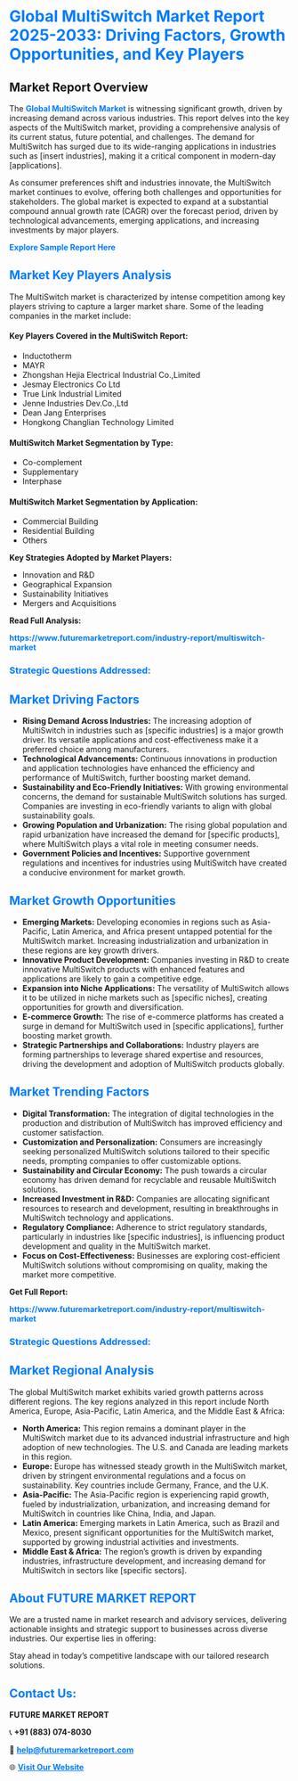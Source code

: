 <h1 style="color: #007BFF;">Global MultiSwitch Market Report 2025-2033: Driving Factors, Growth Opportunities, and Key Players</h1>

<section id="overview">
<h2>Market Report Overview</h2>
<p>The <a href="https://www.futuremarketreport.com/industry-report/multiswitch-market" style="color: #007BFF; text-decoration: none;"><strong>Global MultiSwitch Market</strong></a> is witnessing significant growth, driven by increasing demand across various industries. This report delves into the key aspects of the MultiSwitch market, providing a comprehensive analysis of its current status, future potential, and challenges. The demand for MultiSwitch has surged due to its wide-ranging applications in industries such as [insert industries], making it a critical component in modern-day [applications].</p>
<p>As consumer preferences shift and industries innovate, the MultiSwitch market continues to evolve, offering both challenges and opportunities for stakeholders. The global market is expected to expand at a substantial compound annual growth rate (CAGR) over the forecast period, driven by technological advancements, emerging applications, and increasing investments by major players.</p>
</section>

<section id="overview">
<p><a href="https://www.futuremarketreport.com/request-sample/reportId=54929" style="color: #007BFF; text-decoration: none;"><strong>Explore Sample Report Here</strong></a></p>
</section>

<section id="key-players">
<h2 style="color: #007BFF;">Market Key Players Analysis</h2>
<p>The MultiSwitch market is characterized by intense competition among key players striving to capture a larger market share. Some of the leading companies in the market include:</p>
<h4>Key Players Covered in the MultiSwitch Report:</h4>
<ul><li>Inductotherm</li><li>MAYR</li><li>Zhongshan Hejia Electrical Industrial Co.,Limited</li><li>Jesmay Electronics Co Ltd</li><li>True Link Industrial Limited</li><li>Jenne Industries Dev.Co.,Ltd</li><li>Dean Jang Enterprises</li><li>Hongkong Changlian Technology Limited</li></ul>
<h4>MultiSwitch Market Segmentation by Type:</h4>
<ul><li>Co-complement</li><li>Supplementary</li><li>Interphase</li></ul>

<h4>MultiSwitch Market Segmentation by Application:</h4>
<ul><li>Commercial Building</li><li>Residential Building</li><li>Others</li></ul>
<p><strong>Key Strategies Adopted by Market Players:</strong></p>
<ul>
<li>Innovation and R&D</li>
<li>Geographical Expansion</li>
<li>Sustainability Initiatives</li>
<li>Mergers and Acquisitions</li>
</ul>
</section>

<section>
<p><strong>Read Full Analysis: </strong></p><a href="https://www.futuremarketreport.com/industry-report/multiswitch-market" style="color: #007BFF; text-decoration: none;"><strong>https://www.futuremarketreport.com/industry-report/multiswitch-market</strong></a>
<h3 style="color: #007BFF;">Strategic Questions Addressed:</h3>
</section>

<section id="driving-factors">
<h2 style="color: #007BFF;">Market Driving Factors</h2>
<ul>
<li><strong>Rising Demand Across Industries:</strong> The increasing adoption of MultiSwitch in industries such as [specific industries] is a major growth driver. Its versatile applications and cost-effectiveness make it a preferred choice among manufacturers.</li>
<li><strong>Technological Advancements:</strong> Continuous innovations in production and application technologies have enhanced the efficiency and performance of MultiSwitch, further boosting market demand.</li>
<li><strong>Sustainability and Eco-Friendly Initiatives:</strong> With growing environmental concerns, the demand for sustainable MultiSwitch solutions has surged. Companies are investing in eco-friendly variants to align with global sustainability goals.</li>
<li><strong>Growing Population and Urbanization:</strong> The rising global population and rapid urbanization have increased the demand for [specific products], where MultiSwitch plays a vital role in meeting consumer needs.</li>
<li><strong>Government Policies and Incentives:</strong> Supportive government regulations and incentives for industries using MultiSwitch have created a conducive environment for market growth.</li>
</ul>
</section>

<section id="growth-opportunities">
<h2 style="color: #007BFF;">Market Growth Opportunities</h2>
<ul>
<li><strong>Emerging Markets:</strong> Developing economies in regions such as Asia-Pacific, Latin America, and Africa present untapped potential for the MultiSwitch market. Increasing industrialization and urbanization in these regions are key growth drivers.</li>
<li><strong>Innovative Product Development:</strong> Companies investing in R&D to create innovative MultiSwitch products with enhanced features and applications are likely to gain a competitive edge.</li>
<li><strong>Expansion into Niche Applications:</strong> The versatility of MultiSwitch allows it to be utilized in niche markets such as [specific niches], creating opportunities for growth and diversification.</li>
<li><strong>E-commerce Growth:</strong> The rise of e-commerce platforms has created a surge in demand for MultiSwitch used in [specific applications], further boosting market growth.</li>
<li><strong>Strategic Partnerships and Collaborations:</strong> Industry players are forming partnerships to leverage shared expertise and resources, driving the development and adoption of MultiSwitch products globally.</li>
</ul>
</section>

<section id="trending-factors">
<h2 style="color: #007BFF;">Market Trending Factors</h2>
<ul>
<li><strong>Digital Transformation:</strong> The integration of digital technologies in the production and distribution of MultiSwitch has improved efficiency and customer satisfaction.</li>
<li><strong>Customization and Personalization:</strong> Consumers are increasingly seeking personalized MultiSwitch solutions tailored to their specific needs, prompting companies to offer customizable options.</li>
<li><strong>Sustainability and Circular Economy:</strong> The push towards a circular economy has driven demand for recyclable and reusable MultiSwitch solutions.</li>
<li><strong>Increased Investment in R&D:</strong> Companies are allocating significant resources to research and development, resulting in breakthroughs in MultiSwitch technology and applications.</li>
<li><strong>Regulatory Compliance:</strong> Adherence to strict regulatory standards, particularly in industries like [specific industries], is influencing product development and quality in the MultiSwitch market.</li>
<li><strong>Focus on Cost-Effectiveness:</strong> Businesses are exploring cost-efficient MultiSwitch solutions without compromising on quality, making the market more competitive.</li>
</ul>
</section>

<section>
<p><strong>Get Full Report: </strong></p><a href="https://www.futuremarketreport.com/industry-report/multiswitch-market" style="color: #007BFF; text-decoration: none;"><strong>https://www.futuremarketreport.com/industry-report/multiswitch-market</strong></a>
<h3 style="color: #007BFF;">Strategic Questions Addressed:</h3>
</section>


<section id="regional-analysis">
<h2 style="color: #007BFF;">Market Regional Analysis</h2>
<p>The global MultiSwitch market exhibits varied growth patterns across different regions. The key regions analyzed in this report include North America, Europe, Asia-Pacific, Latin America, and the Middle East & Africa:</p>
<ul>
<li><strong>North America:</strong> This region remains a dominant player in the MultiSwitch market due to its advanced industrial infrastructure and high adoption of new technologies. The U.S. and Canada are leading markets in this region.</li>
<li><strong>Europe:</strong> Europe has witnessed steady growth in the MultiSwitch market, driven by stringent environmental regulations and a focus on sustainability. Key countries include Germany, France, and the U.K.</li>
<li><strong>Asia-Pacific:</strong> The Asia-Pacific region is experiencing rapid growth, fueled by industrialization, urbanization, and increasing demand for MultiSwitch in countries like China, India, and Japan.</li>
<li><strong>Latin America:</strong> Emerging markets in Latin America, such as Brazil and Mexico, present significant opportunities for the MultiSwitch market, supported by growing industrial activities and investments.</li>
<li><strong>Middle East & Africa:</strong> The region’s growth is driven by expanding industries, infrastructure development, and increasing demand for MultiSwitch in sectors like [specific sectors].</li>
</ul>
</section>

<footer>
<h2 style="color: #007BFF;">About FUTURE MARKET REPORT</h2>
<p>We are a trusted name in market research and advisory services, delivering actionable insights and strategic support to businesses across diverse industries. Our expertise lies in offering:</p>

<p>Stay ahead in today’s competitive landscape with our tailored research solutions.</p>

<h2 style="color: #007BFF;">Contact Us:</h2>
<p><strong>FUTURE MARKET REPORT</strong></p>
<p>📞 <strong>+91 (883) 074-8030</strong></p>
<p>📧 <strong><a href="mailto:help@futuremarketreport.com" style="color: #007BFF;">help@futuremarketreport.com</a></strong></p>
<p>🌐 <strong><a href="https://www.futuremarketreport.com/" style="color: #007BFF;">Visit Our Website</a></strong></p>
</footer>